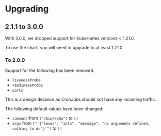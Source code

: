 # Upgrading

## 2.1.1 to 3.0.0

With 3.0.0, we dropped support for Kubernetes versions < 1.21.0.

To use the chart, you will need to upgrade to at least 1.21.0.

### To 2.0.0

Support for the following has been removed:

- `livenessProbe`
- `readinessProbe`
- `ports`

This is a design decision as CronJobs should not have any incoming traffic.

The following default values have been changed:

- `command` from `["/bin/echo"]` to `[]`
- `args` from `["'{"level": "info", "message": "no arguments defined, nothing to do"}'"]` to `[]`
